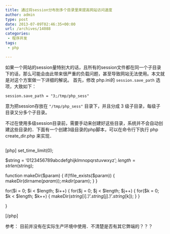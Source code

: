 ```yaml
---
title: 通过将session分布到多个目录里来提高网站访问速度
author: admin
type: post
date: 2013-07-09T02:46:35+00:00
url: /archives/14088
categories:
 - 程序开发
tags:
 - php

---
```

如果一个网站的session量特别大的话，且所有的session文件都在同一个子目录下的话，那么可能会由此带来很严重的负载问题，甚至导致网站无法使用。本文就是对这个方案做一下详细的解说。
首先，修改 php.ini的 `session.save_path` 选项，大致如下：

```
session.save_path = "3;/tmp/php_sess"
```

意为把session存放在 `"/tmp/php_sess"` 目录下，并且分成 3 级子目录，每级子目录又分多个子目录。

不过在使用多级session目录前，需要手动来创建好这些目录，系统并不会自动创建这些目录的．下面有一个创建3级目录的php脚本，可以在命令行下执行 php create_dir.php 来实现．

```

```

[php]
set\_time\_limit(0);

$string = ‘0123456789abcdefghijklmnopqrstuvwxyz’;
$length = strlen($string);

function makeDir($param) {
if(!file_exists($param)) {
makeDir(dirname($param));
mkdir($param);
}
}

for($i = 0; $i < $length; $i++) {
for($j = 0; $j < $length; $j++) {
for($k = 0; $k < $length; $k++) {
makeDir($string[$i].’/’.$string[$j].’/’.$string[$k]); }
}

}

[/php]

参考：
目前并没有在实际生产环境中使用．不清楚是否有其它弊端的？？？